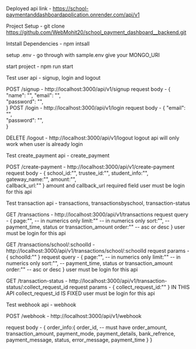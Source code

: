 Deployed api link - https://school-paymentanddashboardapplication.onrender.com/api/v1

Project Setup - git clone https://github.com/WebMohit20/school_payment_dashboard__backend.git

Intstall Dependencies - npm intsall

setup .env - go through with sample.env give your MONGO_URI

start project - npm run start

Test user api - signup, login and logout

POST /signup - http://localhost:3000/api/v1/signup 
request body - {
  "name": "<string>",
  "email": "<string>",           
  "password": "<string>",     
}
POST /login - http://localhost:3000/api/v1/login 
request body - {
  "email": "<string>",           
  "password": "<string>",     
}

DELETE /logout - http://localhost:3000/api/v1/logout
logout api will only work when user is already login 

Test create_payment api - create_payment

POST /create-payment - http://localhost:3000/api/v1/create-payment
request body - {
    school_id:"<string>",
    trustee_id:"<string>",
    student_info:"<string>",
    gateway_name:"<string>",
    amount:"<string>",             
    callback_url:"<string>" 
}
amount and callback_url required field
user must be login for this api


Test transaction api - transactions, transactionsbyschool, transaction-status


GET /transactions - http://localhost:3000/api/v1/transactions
request query - {
    page:"<string>", -- in numerics only
    limit:"<string>" -- in numerics only
    sort:"<string>", -- payment_time, status or transaction_amount
    order:"<string>" -- asc or desc
}
user must be login for this api


GET /transactions/school/:schoolId - http://localhost:3000/api/v1/transactions/school/:schoolId
request params - {
    schoolId:"<string>"
}
request query - {
    page:"<string>", -- in numerics only
    limit:"<string>" -- in numerics only
    sort:"<string>", -- payment_time, status or transaction_amount
    order:"<string>" -- asc or desc
}
user must be login for this api


GET /transaction-status - http://localhost:3000/api/v1/transaction-status/:collect_request_id
request params - {
    collect_request_id:"<string>"
}
IN THIS API collect_request_id IS FIXED 
user must be login for this api

Test webhook api - webhook

POST /webhook - http://localhost:3000/api/v1/webhook

request body - {
    order_info:{
        order_id, -- must have
        order_amount,
        transaction_amount,
        payment_mode,
        payment_details,
        bank_refrence,
        payment_message,
        status,
        error_message,
        payment_time
    }
}
